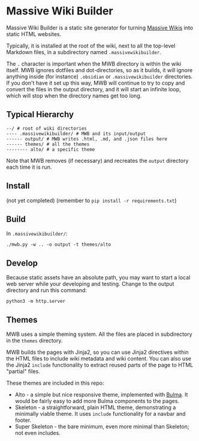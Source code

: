 # Massive Wiki Builder

Massive Wiki Builder is a static site generator for turning [Massive Wikis](https://massive.wiki/) into static HTML websites.

Typically, it is installed at the root of the wiki, next to all the top-level Markdown files, in a subdirectory named `.massivewikibuilder`.

The `.` character is important when the MWB directory is within the wiki itself.  MWB ignores dotfiles and dot-directories, so as it builds, it will ignore anything inside (for instance) `.obsidian` or `.massivewikibuilder` directories.  If you don't have it set up this way, MWB will continue to try to copy and convert the files in the output directory, and it will start an infinite loop, which will stop when the directory names get too long.

## Typical Hierarchy

```
--/ # root of wiki directories
---- .massivewikibuilder/ # MWB and its input/output
------ output/ # MWB writes .html, .md, and .json files here
------ themes/ # all the themes
-------- alto/ # a specific theme
```

Note that MWB removes (if necessary) and recreates the `output` directory each time it is run.

## Install

(not yet completed)
(remember to `pip install -r requirements.txt`)

## Build

In `.massivewikibuilder/`:

```
./mwb.py -w .. -o output -t themes/alto
```

## Develop

Because static assets have an absolute path, you may want to start a local web server while your developing and testing.  Change to the output directory and run this command:

```
python3 -m http.server
```

## Themes

MWB uses a simple theming system.  All the files are placed in subdirectory in the `themes` directory.

MWB builds the pages with Jinja2, so you can use Jinja2 directives within the HTML files to include wiki metadata and wiki content.  You can also use the Jinja2 `include` functionality to extract reused parts of the page to HTML "partial" files.

These themes are included in this repo:

- Alto - a simple but nice responsive theme, implemented with [Bulma](https://bulma.io).  It would be fairly easy to add more Bulma components to the pages.
- Skeleton - a straightforward, plain HTML theme, demonstrating a minimally viable theme.  It uses `include` functionality for a navbar and footer.
- Super Skeleton - the bare minimum, even more minimal than Skeleton; not even includes.
